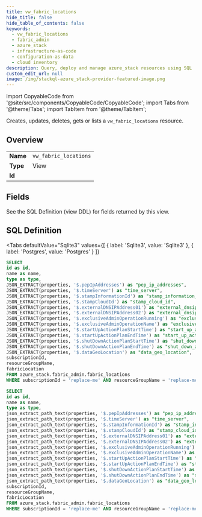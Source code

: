 ```yaml
--- 
title: vw_fabric_locations
hide_title: false
hide_table_of_contents: false
keywords:
  - vw_fabric_locations
  - fabric_admin
  - azure_stack
  - infrastructure-as-code
  - configuration-as-data
  - cloud inventory
description: Query, deploy and manage azure_stack resources using SQL
custom_edit_url: null
image: /img/stackql-azure_stack-provider-featured-image.png
---
```


import CopyableCode from '@site/src/components/CopyableCode/CopyableCode';
import Tabs from '@theme/Tabs';
import TabItem from '@theme/TabItem';

Creates, updates, deletes, gets or lists a <code>vw_fabric_locations</code> resource.

## Overview
<table><tbody>
<tr><td><b>Name</b></td><td><code>vw_fabric_locations</code></td></tr>
<tr><td><b>Type</b></td><td>View</td></tr>
<tr><td><b>Id</b></td><td><CopyableCode code="azure_stack.fabric_admin.vw_fabric_locations" /></td></tr>
</tbody></table>

## Fields

See the SQL Definition (view DDL) for fields returned by this view.

## SQL Definition

<Tabs
defaultValue="Sqlite3"
values={[
{ label: 'Sqlite3', value: 'Sqlite3' },
{ label: 'Postgres', value: 'Postgres' }
]}
>
<TabItem value="Sqlite3">

```sql
SELECT
id as id,
name as name,
type as type,
JSON_EXTRACT(properties, '$.pepIpAddresses') as "pep_ip_addresses",
JSON_EXTRACT(properties, '$.timeServer') as "time_server",
JSON_EXTRACT(properties, '$.stampInformationId') as "stamp_information_id",
JSON_EXTRACT(properties, '$.stampCloudId') as "stamp_cloud_id",
JSON_EXTRACT(properties, '$.externalDNSIPAddress01') as "external_dnsip_address01",
JSON_EXTRACT(properties, '$.externalDNSIPAddress02') as "external_dnsip_address02",
JSON_EXTRACT(properties, '$.exclusiveAdminOperationRunning') as "exclusive_admin_operation_running",
JSON_EXTRACT(properties, '$.exclusiveAdminOperationName') as "exclusive_admin_operation_name",
JSON_EXTRACT(properties, '$.startUpActionPlanStartTime') as "start_up_action_plan_start_time",
JSON_EXTRACT(properties, '$.startUpActionPlanEndTime') as "start_up_action_plan_end_time",
JSON_EXTRACT(properties, '$.shutDownActionPlanStartTime') as "shut_down_action_plan_start_time",
JSON_EXTRACT(properties, '$.shutDownActionPlanEndTime') as "shut_down_action_plan_end_time",
JSON_EXTRACT(properties, '$.dataGeoLocation') as "data_geo_location",
subscriptionId,
resourceGroupName,
fabricLocation
FROM azure_stack.fabric_admin.fabric_locations
WHERE subscriptionId = 'replace-me' AND resourceGroupName = 'replace-me';
```

</TabItem>
<TabItem value="Postgres">

```sql
SELECT
id as id,
name as name,
type as type,
json_extract_path_text(properties, '$.pepIpAddresses') as "pep_ip_addresses",
json_extract_path_text(properties, '$.timeServer') as "time_server",
json_extract_path_text(properties, '$.stampInformationId') as "stamp_information_id",
json_extract_path_text(properties, '$.stampCloudId') as "stamp_cloud_id",
json_extract_path_text(properties, '$.externalDNSIPAddress01') as "external_dnsip_address01",
json_extract_path_text(properties, '$.externalDNSIPAddress02') as "external_dnsip_address02",
json_extract_path_text(properties, '$.exclusiveAdminOperationRunning') as "exclusive_admin_operation_running",
json_extract_path_text(properties, '$.exclusiveAdminOperationName') as "exclusive_admin_operation_name",
json_extract_path_text(properties, '$.startUpActionPlanStartTime') as "start_up_action_plan_start_time",
json_extract_path_text(properties, '$.startUpActionPlanEndTime') as "start_up_action_plan_end_time",
json_extract_path_text(properties, '$.shutDownActionPlanStartTime') as "shut_down_action_plan_start_time",
json_extract_path_text(properties, '$.shutDownActionPlanEndTime') as "shut_down_action_plan_end_time",
json_extract_path_text(properties, '$.dataGeoLocation') as "data_geo_location",
subscriptionId,
resourceGroupName,
fabricLocation
FROM azure_stack.fabric_admin.fabric_locations
WHERE subscriptionId = 'replace-me' AND resourceGroupName = 'replace-me';
```

</TabItem>
</Tabs>
